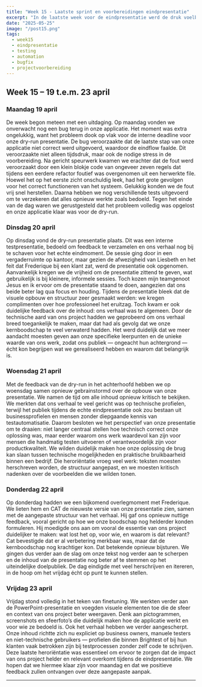```yaml
---
title: "Week 15 - Laatste sprint en voorbereidingen eindpresentatie"
excerpt: "In de laatste week voor de eindpresentatie werd de druk voelbaar. Een kritieke bug, een intensieve dry-run en een reeks presentatiesessies zorgden voor een stevige eindsprint richting een duidelijke, toegankelijke pitch voor zowel technische als niet-technische stakeholders."
date: "2025-05-25"
image: "/post15.png"
tags:
  - week15
  - eindpresentatie
  - testing
  - automation
  - bugfix
  - projectvoorbereiding
---
```


## Week 15 – 19 t.e.m. 23 april

### Maandag 19 april

De week begon meteen met een uitdaging. Op maandag vonden we onverwacht nog een bug terug in onze applicatie. Het moment was extra ongelukkig, want het probleem dook op vlak voor de interne deadline voor onze dry-run presentatie. De bug veroorzaakte dat de laatste stap van onze applicatie niet correct werd uitgevoerd, waardoor de eindflow faalde. Dit veroorzaakte niet alleen tijdsdruk, maar ook de nodige stress in de voorbereiding. Na gericht speurwerk kwamen we erachter dat de fout werd veroorzaakt door een klein blokje code van ongeveer zeven regels dat tijdens een eerdere refactor foutief was overgenomen uit een herwerkte file. Hoewel het op het eerste zicht onschuldig leek, had het grote gevolgen voor het correct functioneren van het systeem. Gelukkig konden we de fout vrij snel herstellen. Daarna hebben we nog verschillende tests uitgevoerd om te verzekeren dat alles opnieuw werkte zoals bedoeld. Tegen het einde van de dag waren we gerustgesteld dat het probleem volledig was opgelost en onze applicatie klaar was voor de dry-run.

### Dinsdag 20 april

Op dinsdag vond de dry-run presentatie plaats. Dit was een interne testpresentatie, bedoeld om feedback te verzamelen en ons verhaal nog bij te schaven voor het echte eindmoment. De sessie ging door in een vergaderruimte op kantoor, maar gezien de afwezigheid van Liesbeth en het feit dat Frederique bij een klant zat, werd de presentatie ook opgenomen. Aanvankelijk kregen we de vrijheid om de presentatie zittend te geven, wat gebruikelijk is bij kleinere, informele sessies. Toch kozen mijn teamgenoot Jesus en ik ervoor om de presentatie staand te doen, aangezien dat ons beide beter lag qua focus en houding. Tijdens de presentatie bleek dat de visuele opbouw en structuur zeer gesmaakt werden: we kregen complimenten over hoe professioneel het eruitzag. Toch kwam er ook duidelijke feedback over de inhoud: ons verhaal was te algemeen. Door de technische aard van ons project hadden we geprobeerd om ons verhaal breed toegankelijk te maken, maar dat had als gevolg dat we onze kernboodschap te veel verwaterd hadden. Het werd duidelijk dat we meer aandacht moesten geven aan onze specifieke leerpunten en de unieke waarde van ons werk, zodat ons publiek — ongeacht hun achtergrond — écht kon begrijpen wat we gerealiseerd hebben en waarom dat belangrijk is.

### Woensdag 21 april

Met de feedback van de dry-run in het achterhoofd hebben we op woensdag samen opnieuw gebrainstormd over de opbouw van onze presentatie. We namen de tijd om alle inhoud opnieuw kritisch te bekijken. We merkten dat ons verhaal te veel gericht was op technische profielen, terwijl het publiek tijdens de echte eindpresentatie ook zou bestaan uit businessprofielen en mensen zonder diepgaande kennis van testautomatisatie. Daarom besloten we het perspectief van onze presentatie om te draaien: niet langer centraal stellen hoe technisch correct onze oplossing was, maar eerder waarom ons werk waardevol kan zijn voor mensen die handmatig testen uitvoeren of verantwoordelijk zijn voor productkwaliteit. We wilden duidelijk maken hoe onze oplossing de brug kan slaan tussen technische mogelijkheden en praktische bruikbaarheid binnen een bedrijf. Die heroriëntatie vroeg veel werk: teksten moesten herschreven worden, de structuur aangepast, en we moesten kritisch nadenken over de voorbeelden die we wilden tonen.

### Donderdag 22 april

Op donderdag hadden we een bijkomend overlegmoment met Frederique. We lieten hem en CAT de nieuwste versie van onze presentatie zien, samen met de aangepaste structuur van het verhaal. Hij gaf ons opnieuw nuttige feedback, vooral gericht op hoe we onze boodschap nog helderder konden formuleren. Hij moedigde ons aan om vooral de essentie van ons project duidelijker te maken: wat lost het op, voor wie, en waarom is dat relevant? Cat bevestigde dat er al verbetering merkbaar was, maar dat de kernboodschap nog krachtiger kon. Dat betekende opnieuw bijsturen. We gingen dus verder aan de slag om onze tekst nog verder aan te scherpen en de inhoud van de presentatie nog beter af te stemmen op het uiteindelijke doelpubliek. De dag eindigde met veel herschrijven en itereren, in de hoop om het vrijdag écht op punt te kunnen stellen.

### Vrijdag 23 april

Vrijdag stond volledig in het teken van finetuning. We werkten verder aan de PowerPoint-presentatie en voegden visuele elementen toe die de sfeer en context van ons project beter weergaven. Denk aan pictogrammen, screenshots en sfeerfoto’s die duidelijk maken hoe de applicatie werkt en voor wie ze bedoeld is. Ook het verhaal hebben we verder aangescherpt. Onze inhoud richtte zich nu expliciet op business owners, manuele testers en niet-technische gebruikers — profielen die binnen Brightest of bij hun klanten vaak betrokken zijn bij testprocessen zonder zelf code te schrijven. Deze laatste heroriëntatie was essentieel om ervoor te zorgen dat de impact van ons project helder en relevant overkomt tijdens de eindpresentatie. We hopen dat we hiermee klaar zijn voor maandag en dat we positieve feedback zullen ontvangen over deze aangepaste aanpak.

---
